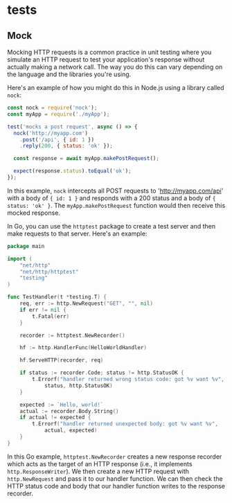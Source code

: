 # tests

## Mock
Mocking HTTP requests is a common practice in unit testing where you simulate an HTTP request to test your application's response without actually making a network call. The way you do this can vary depending on the language and the libraries you're using. 

Here's an example of how you might do this in Node.js using a library called `nock`:

```javascript
const nock = require('nock');
const myApp = require('./myApp');

test('mocks a post request', async () => {
  nock('http://myapp.com')
    .post('/api', { id: 1 })
    .reply(200, { status: 'ok' });

  const response = await myApp.makePostRequest();

  expect(response.status).toEqual('ok');
});
```

In this example, `nock` intercepts all POST requests to 'http://myapp.com/api' with a body of `{ id: 1 }` and responds with a 200 status and a body of `{ status: 'ok' }`. The `myApp.makePostRequest` function would then receive this mocked response.

In Go, you can use the `httptest` package to create a test server and then make requests to that server. Here's an example:

```go
package main

import (
	"net/http"
	"net/http/httptest"
	"testing"
)

func TestHandler(t *testing.T) {
	req, err := http.NewRequest("GET", "", nil)
	if err != nil {
		t.Fatal(err)
	}

	recorder := httptest.NewRecorder()

	hf := http.HandlerFunc(HelloWorldHandler)

	hf.ServeHTTP(recorder, req)

	if status := recorder.Code; status != http.StatusOK {
		t.Errorf("handler returned wrong status code: got %v want %v",
			status, http.StatusOK)
	}

	expected := `Hello, world!`
	actual := recorder.Body.String()
	if actual != expected {
		t.Errorf("handler returned unexpected body: got %v want %v",
			actual, expected)
	}
}
```

In this Go example, `httptest.NewRecorder` creates a new response recorder which acts as the target of an HTTP response (i.e., it implements `http.ResponseWriter`). We then create a new HTTP request with `http.NewRequest` and pass it to our handler function. We can then check the HTTP status code and body that our handler function writes to the response recorder.